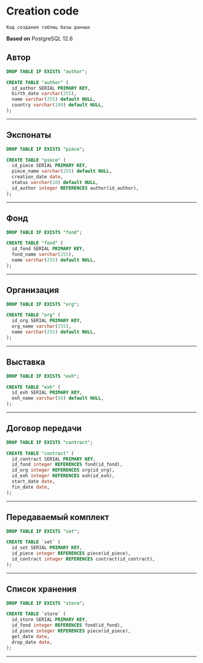# Creation code

`Код создания таблиц базы данных`

**Based on** PostgreSQL 12.6

## Автор
```sql
DROP TABLE IF EXISTS "author";

CREATE TABLE "author" (
  id_author SERIAL PRIMARY KEY,
  birth_date varchar(255),
  name varchar(255) default NULL,
  country varchar(100) default NULL,
);
```

---

## Экспонаты
```sql
DROP TABLE IF EXISTS "piece";

CREATE TABLE "piece" (
  id_piece SERIAL PRIMARY KEY,
  piece_name varchar(255) default NULL,
  creation_date date,
  status varchar(10) default NULL,
  id_author integer REFERENCES author(id_author),
);
```

---

## Фонд
```sql
DROP TABLE IF EXISTS "fond";

CREATE TABLE "fond" (
  id_fond SERIAL PRIMARY KEY,
  fond_name varchar(255),
  name varchar(255) default NULL,
);
```

---

## Организация
```sql
DROP TABLE IF EXISTS "org";

CREATE TABLE "org" (
  id_org SERIAL PRIMARY KEY,
  org_name varchar(255),
  name varchar(255) default NULL,
);
```

---

## Выставка
```sql
DROP TABLE IF EXISTS "exh";

CREATE TABLE "exh" (
  id_exh SERIAL PRIMARY KEY,
  exh_name varchar(50) default NULL,
);
```

---

## Договор передачи
```sql
DROP TABLE IF EXISTS "contract";

CREATE TABLE "contract" (
  id_contract SERIAL PRIMARY KEY,
  id_fond integer REFERENCES fond(id_fond),
  id_org integer REFERENCES org(id_org),
  id_exh integer REFERENCES exh(id_exh),
  start_date date,
  fin_date date,
);
```

---

## Передаваемый комплект
```sql
DROP TABLE IF EXISTS "set";

CREATE TABLE `set` (
  id_set SERIAL PRIMARY KEY,
  id_piece integer REFERENCES piece(id_piece),
  id_contract integer REFERENCES contract(id_contract),
);
```

---

## Список хранения
```sql
DROP TABLE IF EXISTS "store";

CREATE TABLE `store` (
  id_store SERIAL PRIMARY KEY,
  id_fond integer REFERENCES fond(id_fond),
  id_piece integer REFERENCES piece(id_piece),
  get_date date,
  drop_date date,
);
```

---